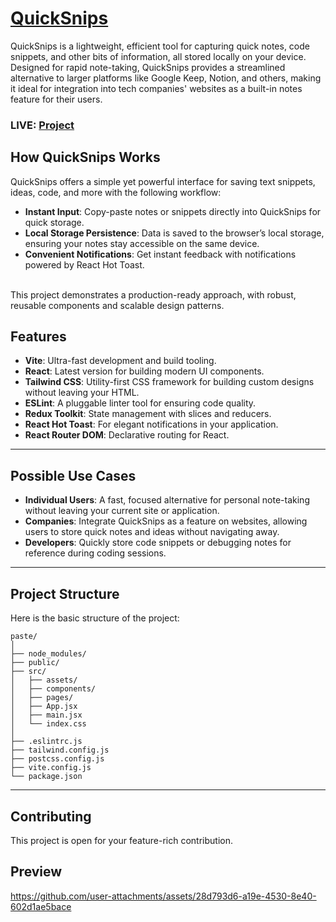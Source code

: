 # [QuickSnips](https://quicksnips.vercel.app/)

QuickSnips is a lightweight, efficient tool for capturing quick notes, code snippets, and other bits of information, all stored locally on your device. Designed for rapid note-taking, QuickSnips provides a streamlined alternative to larger platforms like Google Keep, Notion, and others, making it ideal for integration into tech companies' websites as a built-in notes feature for their users. <br>
### LIVE: [Project](https://quicksnips.vercel.app/)

## How QuickSnips Works
QuickSnips offers a simple yet powerful interface for saving text snippets, ideas, code, and more with the following workflow:

- **Instant Input**: Copy-paste notes or snippets directly into QuickSnips for quick storage.
- **Local Storage Persistence**: Data is saved to the browser’s local storage, ensuring your notes stay accessible on the same device.
- **Convenient Notifications**: Get instant feedback with notifications powered by React Hot Toast. <br>
<br>
This project demonstrates a production-ready approach, with robust, reusable components and scalable design patterns.

## Features
- **Vite**: Ultra-fast development and build tooling.
- **React**: Latest version for building modern UI components.
- **Tailwind CSS**: Utility-first CSS framework for building custom designs without leaving your HTML.
- **ESLint**: A pluggable linter tool for ensuring code quality.
- **Redux Toolkit**: State management with slices and reducers.
- **React Hot Toast**: For elegant notifications in your application.
- **React Router DOM**: Declarative routing for React.

---
## Possible Use Cases
- **Individual Users**: A fast, focused alternative for personal note-taking without leaving your current site or application.
- **Companies**: Integrate QuickSnips as a feature on websites, allowing users to store quick notes and ideas without navigating away.
- **Developers**: Quickly store code snippets or debugging notes for reference during coding sessions.

   
---


## Project Structure

Here is the basic structure of the project:

```
paste/
│
├── node_modules/
├── public/
├── src/
│   ├── assets/
│   ├── components/
│   ├── pages/
│   ├── App.jsx
│   ├── main.jsx
│   └── index.css
│
├── .eslintrc.js
├── tailwind.config.js
├── postcss.config.js
├── vite.config.js
└── package.json
```

---
## Contributing
This project is open for your feature-rich contribution.

## Preview



https://github.com/user-attachments/assets/28d793d6-a19e-4530-8e40-602d1ae5bace



